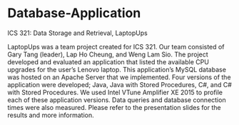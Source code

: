 # Database-Application
ICS 321: Data Storage and Retrieval, LaptopUps

LaptopUps was a team project created for ICS 321. Our team consisted of Gary Tang (leader), Lap Ho Cheung, and Weng Lam Sio. The project developed and evaluated an application that listed the available CPU upgrades for the user’s Lenovo laptop. This application’s MySQL database was hosted on an Apache Server that we implemented. Four versions of the application were developed; Java, Java with Stored Procedures, C#, and C# with Stored Procedures. We used Intel VTune Amplifier XE 2015 to profile each of these application versions. Data queries and database connection times were also measured. Please refer to the presentation slides for the results and more information.

